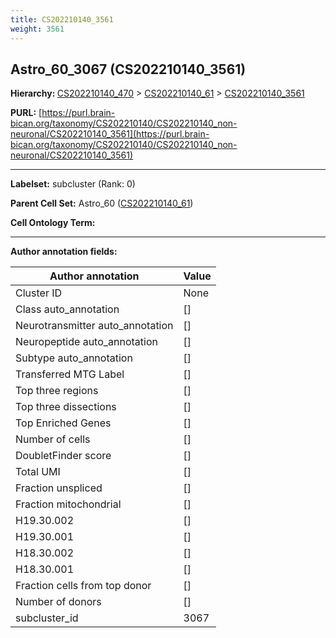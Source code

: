 ```yaml
---
title: CS202210140_3561
weight: 3561
---
```

## Astro_60_3067 (CS202210140_3561)
<b>Hierarchy: </b>
[CS202210140_470](../CS202210140_470) >
[CS202210140_61](../CS202210140_61) >
[CS202210140_3561](../CS202210140_3561)

**PURL:** [https://purl.brain-bican.org/taxonomy/CS202210140/CS202210140_non-neuronal/CS202210140_3561](https://purl.brain-bican.org/taxonomy/CS202210140/CS202210140_non-neuronal/CS202210140_3561)

---


**Labelset:** subcluster (Rank: 0)

**Parent Cell Set:** Astro_60 ([CS202210140_61](../CS202210140_61))



**Cell Ontology Term:** 

[MARKER GENES.]: #


---

[TRANSFERRED ANNOTATIONS.]: #


[AUTHOR ANNOTATION FIELDS.]: #


**Author annotation fields:**

| Author annotation | Value |
|-------------------|-------|
|Cluster ID|None|
|Class auto_annotation|[]|
|Neurotransmitter auto_annotation|[]|
|Neuropeptide auto_annotation|[]|
|Subtype auto_annotation|[]|
|Transferred MTG Label|[]|
|Top three regions|[]|
|Top three dissections|[]|
|Top Enriched Genes|[]|
|Number of cells|[]|
|DoubletFinder score|[]|
|Total UMI|[]|
|Fraction unspliced|[]|
|Fraction mitochondrial|[]|
|H19.30.002|[]|
|H19.30.001|[]|
|H18.30.002|[]|
|H18.30.001|[]|
|Fraction cells from top donor|[]|
|Number of donors|[]|
|subcluster_id|3067|
